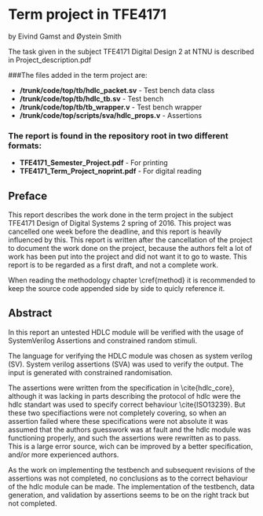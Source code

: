 ﻿# Term project in TFE4171
by
Eivind Gamst and Øystein Smith

The task given in the subject TFE4171 Digital Design 2 at NTNU is described in Project_description.pdf

###The files added in the term project are:
* **/trunk/code/top/tb/hdlc_packet.sv**           - Test bench data class
* **/trunk/code/top/tb/hdlc_tb.sv**               - Test bench
* **/trunk/code/top/tb/tb_wrapper.v**             - Test bench wrapper
* **/trunk/code/top/scripts/sva/hdlc_props.v**    - Assertions


### The report is found in the repository root in two different formats:
* **TFE4171_Semester_Project.pdf**                - For printing
* **TFE4171_Term_Project_noprint.pdf**            - For digital reading

## Preface
This report describes the work done in the term project in the subject TFE4171 Design of Digital Systems 2 spring of 2016. This project was cancelled one week before the deadline, and this report is heavily influenced by this. This report is written after the cancellation of the project to document the work done on the project, because the authors felt a lot of work has been put into the project and did not want it to go to waste. This report is to be regarded as a first draft, and not a complete work.

When reading the methodology chapter \cref{method} it is recommended to keep the source code appended side by side to quicly reference it.

## Abstract
In this report an untested  HDLC module will be verified with the usage of SystemVerilog Assertions and constrained random stimuli.

The language for verifying the HDLC module was chosen as system verilog (SV). System verilog assertions (SVA) was used to verify the output. The input is generated with constrained randomisation.

The assertions were written from the specification in \cite{hdlc_core}, although it was lacking in parts describing the protocol of hdlc were the hdlc standart was used to specify correct behaviour \cite{ISO13239}. But these two specifiactions were not completely covering, so when an assertion failed where these specifications were not absolute it was assumed that the authors guesswork was at fault and the hdlc module was functioning properly, and such the assertions were rewritten as to pass. This is a large error source, wich can be improved by a better specification, and/or more experienced authors.

As the work on implementing the testbench and subsequent revisions of the assertions was not completed, no conclusions as to the correct behaviour of the hdlc module can be made. The implementation of the testbench, data generation, and validation by assertions seems to be on the right track but not completed.